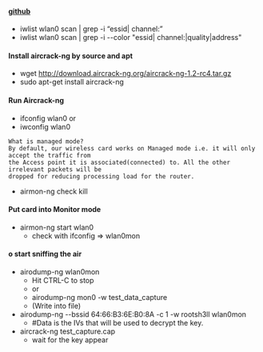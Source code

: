 #### [github](https://github.com/conwnet/wpa-dictionary)
* iwlist wlan0 scan | grep -i “essid\| channel:”
* iwlist wlan0 scan | grep -i --color "essid\| channel:\|quality\|address"
#### Install aircrack-ng by source and apt
* wget http://download.aircrack-ng.org/aircrack-ng-1.2-rc4.tar.gz
* sudo apt-get install aircrack-ng 
#### Run Aircrack-ng
* ifconfig wlan0 
or
* iwconfig wlan0
```
What is managed mode?
By default, our wireless card works on Managed mode i.e. it will only accept the traffic from 
the Access point it is associated(connected) to. All the other irrelevant packets will be 
dropped for reducing processing load for the router.
```
* airmon-ng check kill
#### Put card into Monitor mode
* airmon-ng start wlan0
    * check with ifconfig => wlan0mon
#### o start sniffing the air
* airodump-ng wlan0mon
    * Hit CTRL-C to stop
    * or 
    * airodump-ng mon0 -w test_data_capture
    * (Write into file)
* airodump-ng --bssid 64:66:B3:6E:B0:8A -c 1 -w rootsh3ll wlan0mon
    * #Data is the IVs that will be used to decrypt the key.
* aircrack-ng test_capture.cap
    * wait for the key appear
